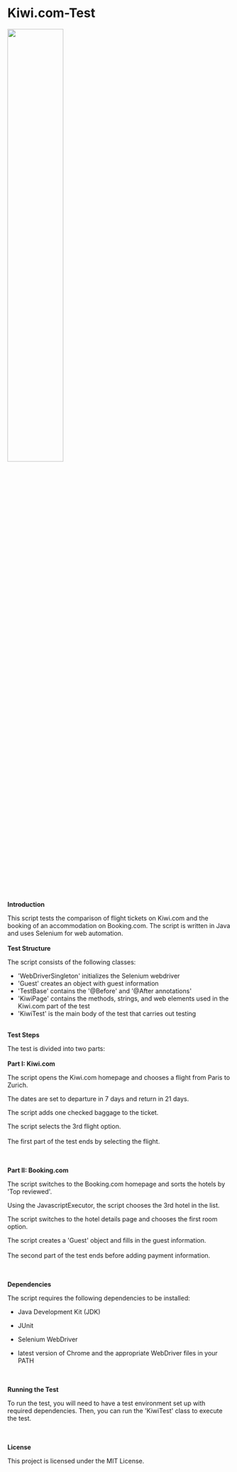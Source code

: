 # Kiwi.com-Test

<img src="https://images.pexels.com/photos/3602269/pexels-photo-3602269.jpeg?auto=compress&cs=tinysrgb&w=1260&h=750&dpr=1" style="width: 50%; height: auto;" />




**Introduction**

This script tests the comparison of flight tickets on Kiwi.com and the booking of an accommodation on Booking.com. The script is written in Java and uses Selenium for web automation.
<br></br>
**Test Structure**

The script consists of the following classes:
- 'WebDriverSingleton' initializes the Selenium webdriver
- 'Guest' creates an object with guest information
- 'TestBase' contains the '@Before' and '@After annotations'
- 'KiwiPage' contains the methods, strings, and web elements used in the Kiwi.com part of the test
- 'KiwiTest' is the main body of the test that carries out testing
<br></br>

**Test Steps**

The test is divided into two parts:
<br></br>
**Part I: Kiwi.com**

The script opens the Kiwi.com homepage and chooses a flight from Paris to Zurich.

The dates are set to departure in 7 days and return in 21 days.

The script adds one checked baggage to the ticket.

The script selects the 3rd flight option.
<br></br>
The first part of the test ends by selecting the flight.


<br></br>
**Part II: Booking.com**

The script switches to the Booking.com homepage and sorts the hotels by 'Top reviewed'.

Using the JavascriptExecutor, the script chooses the 3rd hotel in the list.

The script switches to the hotel details page and chooses the first room option.

The script creates a 'Guest' object and fills in the guest information.
<br></br>
The second part of the test ends before adding payment information.

<br></br>
**Dependencies**

The script requires the following dependencies to be installed:


- Java Development Kit (JDK)

- JUnit

- Selenium WebDriver

- latest version of Chrome and the appropriate WebDriver files in your PATH

<br></br>
**Running the Test**

To run the test, you will need to have a test environment set up with required dependencies. Then, you can run the 'KiwiTest' class to execute the test.

<br></br>
**License**

This project is licensed under the MIT License.








